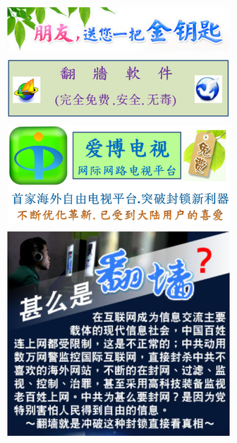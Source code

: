 <div align=center>
<img src="images/2018-02-11_235042.jpg" width=680></p>
</div>

<div align=center>
<img src="images/2018-02-12_152004.jpg" width=680></p>
</div>

<div align=center>
<img src="images/2018-02-12_162617.jpg" width=680></p>
</div>

<div align=center>
<img src="images/2018-02-11_233923.jpg" width=680></p>
</div>

